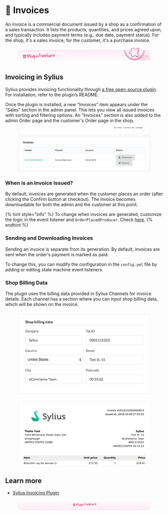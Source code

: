 # 🧩 Invoices

An invoice is a commercial document issued by a shop as a confirmation of a sales transaction. It lists the products, quantities, and prices agreed upon, and typically includes payment terms (e.g., due date, payment status). For the shop, it's a sales invoice; for the customer, it's a purchase invoice.

<div data-full-width="false"><figure><img src="../../.gitbook/assets/sylius-docs-pluginfeature-start.png" alt=""><figcaption></figcaption></figure></div>

## Invoicing in Sylius

Sylius provides invoicing functionality through [a free open-source plugin](https://github.com/Sylius/InvoicingPlugin). For installation, refer to the plugin’s README.

Once the plugin is installed, a new “Invoices” item appears under the “Sales” section in the admin panel. This lets you view all issued invoices with sorting and filtering options. An “Invoices” section is also added to the admin Order page and the customer's Order page in the shop.

<figure><img src="../../.gitbook/assets/order_invoices.png" alt=""><figcaption></figcaption></figure>

### When is an Invoice Issued?

By default, invoices are generated when the customer places an order (after clicking the Confirm button at checkout). The invoice becomes downloadable for both the admin and the customer at this point.

{% hint style="info" %}
To change when invoices are generated, customize the logic in the event listener and `OrderPlacedProducer`. Check [here](https://github.com/Sylius/InvoicingPlugin/blob/main/src/Resources/config/services/listeners.xml#L18-L23).
{% endhint %}

### Sending and Downloading Invoices

Sending an invoice is separate from its generation. By default, invoices are sent when the order's payment is marked as paid.

To change this, you can modify the configuration in the `config.yml` file by adding or editing state machine event listeners.

### Shop Billing Data

The plugin uses the billing data provided in Sylius Channels for invoice details. Each channel has a section where you can input shop billing data, which will be shown on the invoice.

<figure><img src="../../.gitbook/assets/shop_billing_data.webp" alt=""><figcaption></figcaption></figure>

<figure><img src="../../.gitbook/assets/invoice.png" alt=""><figcaption></figcaption></figure>

## Learn more

* [Sylius Invoicing Plugin](https://github.com/Sylius/InvoicingPlugin)

<div data-full-width="false"><figure><img src="../../.gitbook/assets/sylius-docs-pluginfeature-end.png" alt=""><figcaption></figcaption></figure></div>

